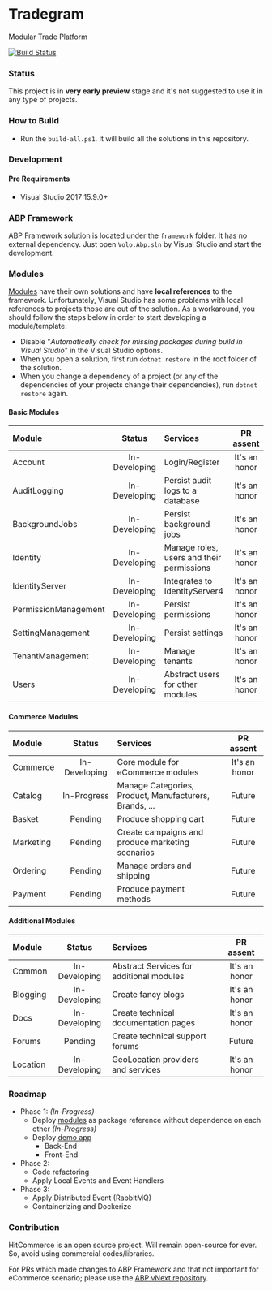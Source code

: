 # Tradegram
Modular Trade Platform 

[![Build Status](https://travis-ci.com/Hitasp/Tradegram.svg?branch=master)](https://travis-ci.com/Hitasp/Tradegram)

### Status

This project is in **very early preview** stage and it's not suggested
to use it in any type of projects.

### How to Build

- Run the `build-all.ps1`. It will build all the solutions in this
  repository.

### Development

#### Pre Requirements

- Visual Studio 2017 15.9.0+

### ABP Framework

ABP Framework solution is located under the `framework` folder. It has
no external dependency. Just open `Volo.Abp.sln` by Visual Studio and
start the development.

### Modules

[Modules](modules/) have their own solutions and have **local
references** to the framework. Unfortunately, Visual Studio has some
problems with local references to projects those are out of the
solution. As a workaround, you should follow the steps below in order to
start developing a module/template:

- Disable "*Automatically check for missing packages during build in
  Visual Studio*" in the Visual Studio options.
- When you open a solution, first run `dotnet restore` in the root
  folder of the solution.
- When you change a dependency of a project (or any of the dependencies
  of your projects change their dependencies), run `dotnet restore`
  again.

#### Basic Modules

| Module               |    Status     | Services                                  |   PR assent   |
|:---------------------|:-------------:|:------------------------------------------|:-------------:|
| Account              | In-Developing | Login/Register                            | It's an honor |
| AuditLogging         | In-Developing | Persist audit logs to a database          | It's an honor |
| BackgroundJobs       | In-Developing | Persist background jobs                   | It's an honor |
| Identity             | In-Developing | Manage roles, users and their permissions | It's an honor |
| IdentityServer       | In-Developing | Integrates to IdentityServer4             | It's an honor |
| PermissionManagement | In-Developing | Persist permissions                       | It's an honor |
| SettingManagement    | In-Developing | Persist settings                          | It's an honor |
| TenantManagement     | In-Developing | Manage tenants                            | It's an honor |
| Users                | In-Developing | Abstract users for other modules          | It's an honor |

#### Commerce Modules

| Module    |    Status     | Services                                               |   PR assent   |
|:----------|:-------------:|:-------------------------------------------------------|:-------------:|
| Commerce  | In-Developing | Core module for eCommerce modules                      | It's an honor |
| Catalog   |  In-Progress  | Manage Categories, Product, Manufacturers, Brands, ... |    Future     |
| Basket    |    Pending    | Produce shopping cart                                  |    Future     |
| Marketing |    Pending    | Create campaigns and produce marketing scenarios       |    Future     |
| Ordering  |    Pending    | Manage orders and shipping                             |    Future     |
| Payment   |    Pending    | Produce payment methods                                |    Future     |

#### Additional Modules

| Module   |    Status     | Services                                 |   PR assent   |
|:---------|:-------------:|:-----------------------------------------|:-------------:|
| Common   | In-Developing | Abstract Services for additional modules | It's an honor |
| Blogging | In-Developing | Create fancy blogs                       | It's an honor |
| Docs     | In-Developing | Create technical documentation pages     | It's an honor |
| Forums   |    Pending    | Create technical support forums          |    Future     |
| Location | In-Developing | GeoLocation providers and services       | It's an honor |

### Roadmap

* Phase 1: *(In-Progress)*
    * Deploy [modules](modules/) as package reference without dependence on each other *(In-Progress)*
    * Deploy [demo app](demo/) 
        * Back-End
        * Front-End
* Phase 2:
    * Code refactoring
    * Apply Local Events and Event Handlers
* Phase 3:
    * Apply Distributed Event (RabbitMQ)
    * Containerizing and Dockerize

### Contribution

HitCommerce is an open source project. Will remain open-source for ever.
So, avoid using commercial codes/libraries.

For PRs which made changes to ABP Framework and that not important for
eCommerce scenario; please use the
[ABP vNext repository](https://github.com/abpframework/abp).
